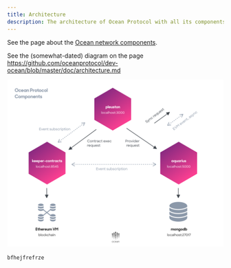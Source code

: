 ```yaml
---
title: Architecture
description: The architecture of Ocean Protocol with all its components and how they work together.
---
```


See the page about the [Ocean network components](/concepts/components/).

See the (somewhat-dated) diagram on the page https://github.com/oceanprotocol/dev-ocean/blob/master/doc/architecture.md

![Ocean Protocol Components](images/components.png 'Ocean Protocol Components')

```text
bfhejfrefrze
```
